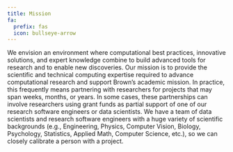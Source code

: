 ```yaml
---
title: Mission
fa:
  prefix: fas
  icon: bullseye-arrow
---
```


We envision an environment where computational best practices, innovative solutions, and expert knowledge combine to build advanced tools for research and to enable new discoveries. Our mission is to provide the scientific and technical computing expertise required to advance computational research and support Brown’s academic mission. In practice, this frequently means partnering with researchers for projects that may span weeks, months, or years. In some cases, these partnerships can involve researchers using grant funds as partial support of one of our research software engineers or data scientists. We have a team of data scientists and research software engineers with a huge variety of scientific backgrounds (e.g., Engineering, Physics, Computer Vision, Biology, Psychology, Statistics, Applied Math, Computer Science, etc.), so we can closely calibrate a person with a project.